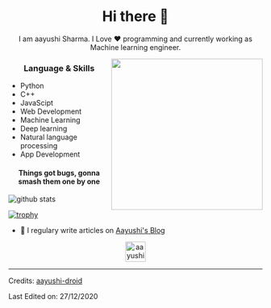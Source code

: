 <h1 align="center"> Hi there 👋 </h1>
<p align="center"> I am aayushi Sharma. I Love ❤️ programming and currently working as Machine learning engineer. </p>
<img align="right" src="https://www.kindpng.com/picc/m/274-2748314_freetoedit-menherachan-animegirl-animecute-png-kawaii-anime-girl.png" height="300" width="300">
<h3 align="center"> Language & Skills </h3>

- Python
- C++
- JavaScipt
- Web Development
- Machine Learning
- Deep learning
- Natural language processing
- App Development

<h4 align="center">Things got bugs, gonna smash them one by one</h4>

<img align="center" src="https://github-readme-stats.vercel.app/api?username=aayushi-droid&show_icons=true&include_all_commits=true&theme=blue-white&count_private=true" alt="github stats">

[![trophy](https://github-profile-trophy.vercel.app/?username=aayushi-droid&theme=gruvbox)](https://github.com/ryo-ma/github-profile-trophy)
- 📝 I regulary write articles on [Aayushi's Blog](http://aayushi-droid.github.io/)

<p align="center">
<a href="https://dev.to/aayushidroid" target="blank"><img align="center" src="https://cdn.jsdelivr.net/npm/simple-icons@3.0.1/icons/dev-dot-to.svg" alt="aayushi-droid" height="40" width="40" /></a>
</p>

-----
Credits: [aayushi-droid](https://github.com/aayushi-droid)

Last Edited on: 27/12/2020